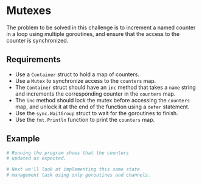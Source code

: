 # Mutexes

The problem to be solved in this challenge is to increment a named counter in a loop using multiple goroutines, and ensure that the access to the counter is synchronized.

## Requirements

- Use a `Container` struct to hold a map of counters.
- Use a `Mutex` to synchronize access to the `counters` map.
- The `Container` struct should have an `inc` method that takes a `name` string and increments the corresponding counter in the `counters` map.
- The `inc` method should lock the mutex before accessing the `counters` map, and unlock it at the end of the function using a `defer` statement.
- Use the `sync.WaitGroup` struct to wait for the goroutines to finish.
- Use the `fmt.Println` function to print the `counters` map.

## Example

```sh
# Running the program shows that the counters
# updated as expected.

# Next we'll look at implementing this same state
# management task using only goroutines and channels.
```
